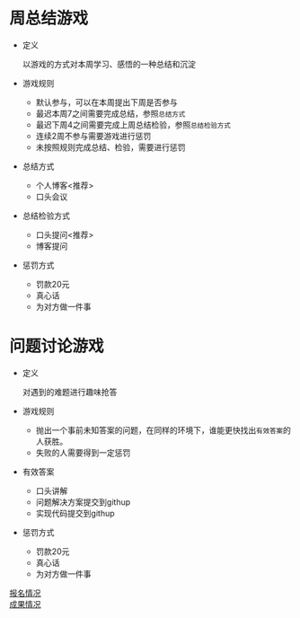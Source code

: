 # 周总结游戏

* 定义

  以游戏的方式对本周学习、感悟的一种总结和沉淀

* 游戏规则

  * 默认参与，可以在本周提出下周是否参与
  * 最迟本周7之间需要完成总结，参照`总结方式`
  * 最迟下周4之间需要完成上周总结检验，参照`总结检验方式`
  * 连续2周不参与需要游戏进行惩罚
  * 未按照规则完成总结、检验，需要进行惩罚

* 总结方式

  * 个人博客<推荐>
  * 口头会议

* 总结检验方式

  * 口头提问<推荐>
  * 博客提问

* 惩罚方式

  * 罚款20元
  * 真心话
  * 为对方做一件事

# 问题讨论游戏

* 定义

  对遇到的难题进行趣味抢答

* 游戏规则

  * 抛出一个事前未知答案的问题，在同样的环境下，谁能更快找出`有效答案`的人获胜。
  * 失败的人需要得到一定惩罚

* 有效答案

  * 口头讲解
  * 问题解决方案提交到githup
  * 实现代码提交到githup

* 惩罚方式

  * 罚款20元
  * 真心话
  * 为对方做一件事

[报名情况](signUp)  
[成果情况](relust)  
